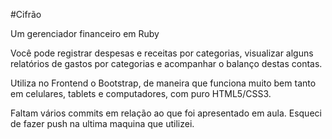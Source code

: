 #Cifrão

Um gerenciador financeiro em Ruby

Você pode registrar despesas e receitas por categorias, visualizar alguns relatórios de gastos por categorias e acompanhar o balanço destas contas.

Utiliza no Frontend o Bootstrap, de maneira que funciona muito bem tanto em celulares, tablets e computadores, com puro HTML5/CSS3.

Faltam vários commits em relação ao que foi apresentado em aula. Esqueci de fazer push na ultima maquina que utilizei.